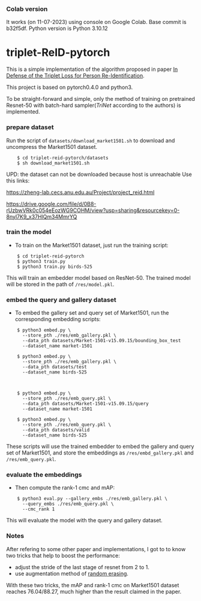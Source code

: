 ### Colab version
It works (on 11-07-2023) using console on Google Colab. Base commit is b32f5df.
Python version is Python 3.10.12

# triplet-ReID-pytorch
This is a simple implementation of the algorithm proposed in paper [In Defense of the Triplet Loss for Person Re-Identification](https://arxiv.org/abs/1703.07737).

This project is based on pytorch0.4.0 and python3. 

To be straight-forward and simple, only the method of training on pretrained Resnet-50 with batch-hard sampler(*TriNet* according to the authors) is implemented.


### prepare dataset
Run the script of ```datasets/download_market1501.sh``` to download and uncompress the Market1501 dataset.
```
    $ cd triplet-reid-pytorch/datasets
    $ sh download_market1501.sh 
```

UPD: the dataset can not be downloaded because host is unreachable
Use this links:

https://zheng-lab.cecs.anu.edu.au/Project/project_reid.html

https://drive.google.com/file/d/0B8-rUzbwVRk0c054eEozWG9COHM/view?usp=sharing&resourcekey=0-8nyl7K9_x37HlQm34MmrYQ

### train the model
* To train on the Market1501 dataset, just run the training script:  
```
    $ cd triplet-reid-pytorch
    $ python3 train.py
    $ python3 train.py birds-525
```
This will train an embedder model based on ResNet-50. The trained model will be stored in the path of ```/res/model.pkl```.


### embed the query and gallery dataset
* To embed the gallery set and query set of Market1501, run the corresponding embedding scripts:
```
    $ python3 embed.py \
      --store_pth ./res/emb_gallery.pkl \
      --data_pth datasets/Market-1501-v15.09.15/bounding_box_test
      --dataset_name market-1501
    
    $ python3 embed.py \
      --store_pth ./res/emb_gallery.pkl \
      --data_pth datasets/test
      --dataset_name birds-525



    $ python3 embed.py \
      --store_pth ./res/emb_query.pkl \
      --data_pth datasets/Market-1501-v15.09.15/query
      --dataset_name market-1501
    
    $ python3 embed.py \
      --store_pth ./res/emb_query.pkl \
      --data_pth datasets/valid
      --dataset_name birds-525
```
These scripts will use the trained embedder to embed the gallery and query set of Market1501, and store the embeddings as ```/res/embd_gallery.pkl``` and ```/res/emb_query.pkl```.


### evaluate the embeddings
* Then compute the rank-1 cmc and mAP:  
```
    $ python3 eval.py --gallery_embs ./res/emb_gallery.pkl \
      --query_embs ./res/emb_query.pkl \
      --cmc_rank 1
```
This will evaluate the model with the query and gallery dataset.


### Notes
After refering to some other paper and implementations, I got to to know two tricks that help to boost the performance:   
* adjust the stride of the last stage of resnet from 2 to 1.
* use augmentation method of [random erasing](https://arxiv.org/abs/1708.04896).

With these two tricks, the mAP and rank-1 cmc on Market1501 dataset reaches 76.04/88.27, much higher than the result claimed in the paper.
